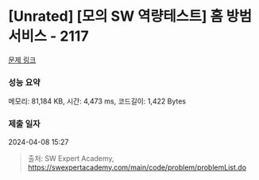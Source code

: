 # [Unrated] [모의 SW 역량테스트] 홈 방범 서비스 - 2117 

[문제 링크](https://swexpertacademy.com/main/code/problem/problemDetail.do?contestProbId=AV5V61LqAf8DFAWu) 

### 성능 요약

메모리: 81,184 KB, 시간: 4,473 ms, 코드길이: 1,422 Bytes

### 제출 일자

2024-04-08 15:27



> 출처: SW Expert Academy, https://swexpertacademy.com/main/code/problem/problemList.do